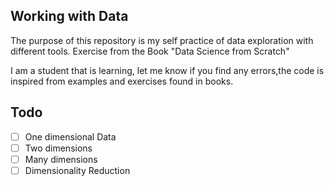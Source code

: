 ## Working with Data

The purpose of this repository is my self practice of data exploration with different tools. Exercise from the Book "Data Science from Scratch"

I am a student that is learning, let me know if you find any errors,the code is inspired from examples and exercises found in books.

## Todo
- [ ] One dimensional Data
- [ ] Two dimensions
- [ ] Many dimensions
- [ ] Dimensionality Reduction
